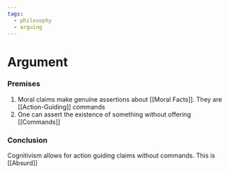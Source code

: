 ```yaml
---
tags:
  - philosophy
  - arguing
---
```

# Argument
### Premises
1. Moral claims make genuine assertions about [[Moral Facts]]. They are [[Action-Guiding]] commands
2. One can assert the existence of something without offering [[Commands]]
### Conclusion
Cognitivism allows for action guiding claims without commands. This is [[Absurd]]
